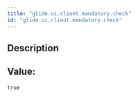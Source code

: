 ```yaml
---
title: "glide.ui.client.mandatory.check"
id: "glide.ui.client.mandatory.check"
---
```

## Description



## Value: 
```
true
```